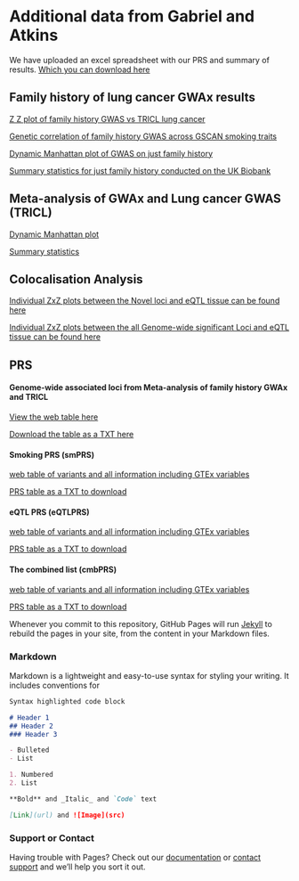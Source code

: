 # Additional data from Gabriel and Atkins

We have uploaded an excel spreadsheet with our PRS and summary of results. [Which you can download here ](url)


## Family history of lung cancer GWAx results

[Z Z plot of family history GWAS vs TRICL lung cancer ](url)

[Genetic correlation of family history GWAS across GSCAN smoking traits ](url)

[Dynamic Manhattan plot of GWAS on just family history ](url)

[Summary statistics for just family history conducted on the UK Biobank ](url)



## Meta-analysis of GWAx and Lung cancer GWAS (TRICL)

[Dynamic Manhattan plot ](url)

[Summary statistics ](url)


## Colocalisation Analysis

[Individual ZxZ plots between the Novel loci and eQTL tissue can be found here ](url)

[Individual ZxZ plots between the all Genome-wide significant Loci and eQTL tissue can be found here ](url)


## PRS

#### Genome-wide associated loci from Meta-analysis of family history GWAx and TRICL 

[View the web table here ](/GWAx_lung_cancer/smPRS/)

[Download the table as a TXT here ](/GWAx_lung_cancer/smPRS/)

#### Smoking PRS (smPRS)

[web table of variants and all information including GTEx variables ](/GWAx_lung_cancer/smPRS/)

[PRS table as a TXT to download ](/GWAx_lung_cancer/smPRS/)

#### eQTL PRS (eQTLPRS)

[web table of variants and all information including GTEx variables ](/GWAx_lung_cancer/smPRS/)

[PRS table as a TXT to download ](/GWAx_lung_cancer/smPRS/)

#### The combined list (cmbPRS)

[web table of variants and all information including GTEx variables ](/GWAx_lung_cancer/smPRS/)

[PRS table as a TXT to download ](/GWAx_lung_cancer/smPRS/)





Whenever you commit to this repository, GitHub Pages will run [Jekyll](https://jekyllrb.com/) to rebuild the pages in your site, from the content in your Markdown files.

### Markdown

Markdown is a lightweight and easy-to-use syntax for styling your writing. It includes conventions for

```markdown
Syntax highlighted code block

# Header 1
## Header 2
### Header 3

- Bulleted
- List

1. Numbered
2. List

**Bold** and _Italic_ and `Code` text

[Link](url) and ![Image](src)
```



### Support or Contact

Having trouble with Pages? Check out our [documentation](https://docs.github.com/categories/github-pages-basics/) or [contact support](https://support.github.com/contact) and we’ll help you sort it out.
